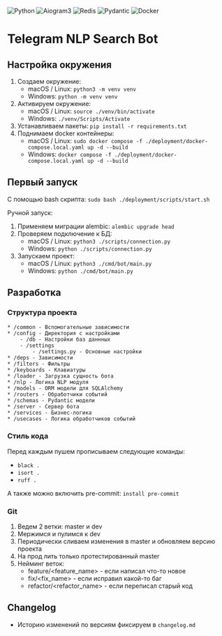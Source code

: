 ![Python](https://img.shields.io/badge/Python-3.12-_)
![Aiogram3](https://img.shields.io/badge/Aiogram-3-blue)
![Redis](https://img.shields.io/badge/Redis-6.2--alpine-red)
![Pydantic](https://img.shields.io/badge/Pydantic-2.5.3-yellow)
![Docker](https://img.shields.io/badge/Docker-24.0.6-blue)


# Telegram NLP Search Bot


## Настройка окружения
1. Создаем окружение:
   * macOS / Linux: ```python3 -m venv venv```
   * Windows: ```python -m venv venv```
2. Активируем окружение: 
   * macOS / Linux: ```source ./venv/bin/activate```
   * Windows: ```./venv/Scripts/Activate```
3. Устанавливаем пакеты: ```pip install -r requirements.txt```
4. Поднимаем docker контейнеры: 
   * macOS / Linux: ```sudo docker compose -f ./deployment/docker-compose.local.yaml up -d --build```
   * Windows: ```docker compose -f ./deployment/docker-compose.local.yaml up -d --build```


## Первый запуск
С помощью bash скрипта: ```sudo bash ./deployment/scripts/start.sh```

Ручной запуск:
1. Применяем миграции alembic: ```alembic upgrade head```
2. Проверяем подключение к БД:
   * macOS / Linux: ```python3 ./scripts/connection.py```
   * Windows: ```python ./scripts/connection.py```
3. Запускаем проект:
   * macOS / Linux: ```python3 ./cmd/bot/main.py```
   * Windows: ```python ./cmd/bot/main.py```


## Разработка

### Cтруктура проекта
    * /common - Вспомогательные зависимости
    * /config - Директория с настройками
        - /db - Настройки баз даннных
        - /settings
            - /settings.py - Основные настройки
    * /deps - Зависимости
    * /filters - Фильтры
    * /keyboards - Клавиатуры
    * /loader - Загрузка сущность бота
    * /nlp - Логика NLP модуля
    * /models - ORM модели для SQLAlchemy
    * /routers - Обработчики событий
    * /schemas - Pydantic модели
    * /server - Сервер бота
    * /services - Бизнес-логика
    * /usecases - Логика обработчиков событий

### Стиль кода
Перед каждым пушем прописываем следующие команды:
   * ```black .```
   * ```isort .```
   * ```ruff .```

А также можно включить pre-commit: ```install pre-commit``` 

### Git
1. Ведем 2 ветки: master и dev
2. Мержимся и пулимся к dev
3. Периодически сливаем изменения в master и обновляем версию проекта
4. На прод лить только протестированный master
5. Нейминг веток:
   * feature/<feature_name> - если написал что-то новое
   * fix/<fix_name> - если исправил какой-то баг
   * refactor/<refactor_name> - если переписал старый код


## Changelog
* Историю изменений по версиям фиксируем в ```changelog.md```
